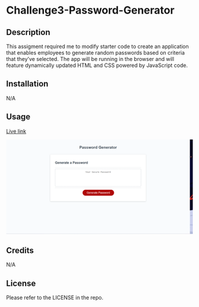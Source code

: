 # Challenge3-Password-Generator
## Description

This assigment required me to modify starter code to create an application that enables employees to generate random passwords based on criteria that they’ve selected. The app will be running in the browser and will feature dynamically updated HTML and CSS powered by JavaScript code.


## Installation

N/A

## Usage

 <a href = "https://anicabarrios.github.io/Password-Generator/">Live link</a>

 ![alt text](assets/images/screenshot.png)


## Credits

N/A

## License

Please refer to the LICENSE in the repo.
